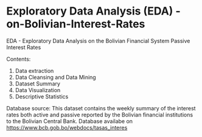 # Exploratory Data Analysis (EDA) -on-Bolivian-Interest-Rates
EDA - Exploratory Data Analysis on the Bolivian Financial System Passive Interest Rates

Contents: 
1. Data extraction
2. Data Cleansing and Data Mining
3. Dataset Summary
4. Data Visualization
5. Descriptive Statistics

Database source: This dataset contains the weekly summary of the interest rates both active and passive reported by the Bolivian financial institutions to the Bolivian Central Bank. Database availabe on https://www.bcb.gob.bo/webdocs/tasas_interes
